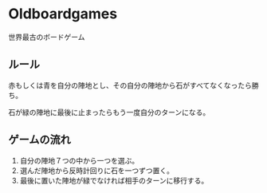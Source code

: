 # Oldboardgames
世界最古のボードゲーム

## ルール
赤もしくは青を自分の陣地とし、その自分の陣地から石がすべてなくなったら勝ち。 

石が緑の陣地に最後に止まったらもう一度自分のターンになる。 

## ゲームの流れ
1. 自分の陣地７つの中から一つを選ぶ。
2. 選んだ陣地から反時計回りに石を一つずつ置く。
3. 最後に置いた陣地が緑でなければ相手のターンに移行する。

